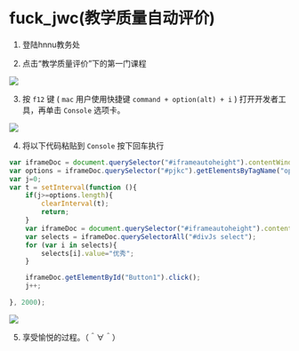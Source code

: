 # fuck_jwc(教学质量自动评价)

1. 登陆hnnu教务处

2. 点击“教学质量评价”下的第一门课程
<img src="https://raw.githubusercontent.com/ty666/fuck_jwc/master/images/1.png" />

3. 按 `f12` 键 ( `mac` 用户使用快捷键 `command + option(alt) + i` ) 打开开发者工具，再单击 `Console` 选项卡。
<img src="https://raw.githubusercontent.com/ty666/fuck_jwc/master/images/2.png" />

4. 将以下代码粘贴到 `Console` 按下回车执行
```javascript
var iframeDoc = document.querySelector("#iframeautoheight").contentWindow.document;
var options = iframeDoc.querySelector("#pjkc").getElementsByTagName("option");
var j=0;
var t = setInterval(function (){
	if(j>=options.length){
		clearInterval(t);
		return;
	}
	var iframeDoc = document.querySelector("#iframeautoheight").contentWindow.document;
	var selects = iframeDoc.querySelectorAll("#divJs select");
	for (var i in selects){
		selects[i].value="优秀";
	}

	iframeDoc.getElementById("Button1").click();
	j++;
	
}, 2000);
```
<img src="https://raw.githubusercontent.com/ty666/fuck_jwc/master/images/3.png" />

5. 享受愉悦的过程。（＾∀＾）
